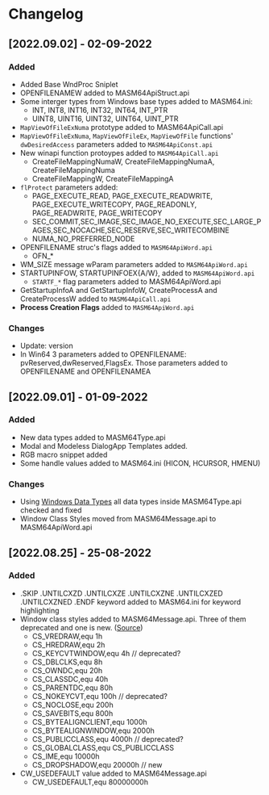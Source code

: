 # Changelog

## [2022.09.02] - 02-09-2022
### Added
* Added Base WndProc Sniplet
* OPENFILENAMEW added to MASM64ApiStruct.api
* Some interger types from Windows base types added to MASM64.ini:
  * INT, INT8, INT16, INT32, INT64, INT_PTR
  * UINT8, UINT16, UINT32, UINT64, UINT_PTR
* `MapViewOfFileExNuma` prototype added to MASM64ApiCall.api
* `MapViewOfFileExNuma`, `MapViewOfFileEx`, `MapViewOfFile` functions' `dwDesiredAccess` parameters added to `MASM64ApiConst.api`
* New winapi function protoypes added to `MASM64ApiCall.api`
  * CreateFileMappingNumaW, CreateFileMappingNumaA, CreateFileMappingNuma
  * CreateFileMappingW, CreateFileMappingA
* `flProtect` parameters added:
  * PAGE_EXECUTE_READ, PAGE_EXECUTE_READWRITE, PAGE_EXECUTE_WRITECOPY, PAGE_READONLY, PAGE_READWRITE, PAGE_WRITECOPY
  * SEC_COMMIT,SEC_IMAGE,SEC_IMAGE_NO_EXECUTE,SEC_LARGE_PAGES,SEC_NOCACHE,SEC_RESERVE,SEC_WRITECOMBINE
  * NUMA_NO_PREFERRED_NODE
* OPENFILENAME struc's flags added to `MASM64ApiWord.api`
  * OFN_*
* WM_SIZE message wParam parameters added to `MASM64ApiWord.api`
* STARTUPINFOW, STARTUPINFOEX{A/W}, added to `MASM64ApiWord.api`
  * `STARTF_*` flag parameters added to MASM64ApiWord.api
* GetStartupInfoA and GetStartupInfoW, CreateProcessA and CreateProcessW added to `MASM64ApiCall.api`
* **Process Creation Flags** added to `MASM64ApiWord.api`

### Changes
* Update: version
* In Win64 3 parameters added to OPENFILENAME: pvReserved,dwReserved,FlagsEx. Those parameters added to OPENFILENAME and OPENFILENAMEA

## [2022.09.01] - 01-09-2022
### Added
* New data types added to MASM64Type.api
* Modal and Modeless DialogApp Templates added.
* RGB macro snippet added
* Some handle values added to MASM64.ini (HICON, HCURSOR, HMENU)

### Changes
* Using [Windows Data Types][web-msdocs-windows-data-types] all data types inside MASM64Type.api checked and fixed
* Window Class Styles moved from MASM64Message.api to MASM64ApiWord.api

## [2022.08.25] - 25-08-2022
### Added
* .SKIP .UNTILCXZD .UNTILCXZE .UNTILCXZNE .UNTILCXZED .UNTILCXZNED .ENDF keyword added to MASM64.ini for keyword highlighting
* Window class styles added to MASM64Message.api. Three of them deprecated and one is new. ([Source][web-msdocs-windows-class-styles])
  * CS_VREDRAW,equ 1h
  * CS_HREDRAW,equ 2h
  * CS_KEYCVTWINDOW,equ 4h      // deprecated?
  * CS_DBLCLKS,equ 8h
  * CS_OWNDC,equ 20h
  * CS_CLASSDC,equ 40h
  * CS_PARENTDC,equ 80h
  * CS_NOKEYCVT,equ 100h        // deprecated?
  * CS_NOCLOSE,equ 200h
  * CS_SAVEBITS,equ 800h
  * CS_BYTEALIGNCLIENT,equ 1000h
  * CS_BYTEALIGNWINDOW,equ 2000h
  * CS_PUBLICCLASS,equ 4000h    // deprecated?
  * CS_GLOBALCLASS,equ CS_PUBLICCLASS
  * CS_IME,equ 10000h
  * CS_DROPSHADOW,equ 20000h    // new
* CW_USEDEFAULT value added to MASM64Message.api
  * CW_USEDEFAULT,equ 80000000h


[web-msdocs-windows-data-types]: https://docs.microsoft.com/en-us/windows/win32/winprog/windows-data-types
[web-msdocs-windows-class-styles]: https://docs.microsoft.com/en-us/windows/win32/winmsg/window-class-styles